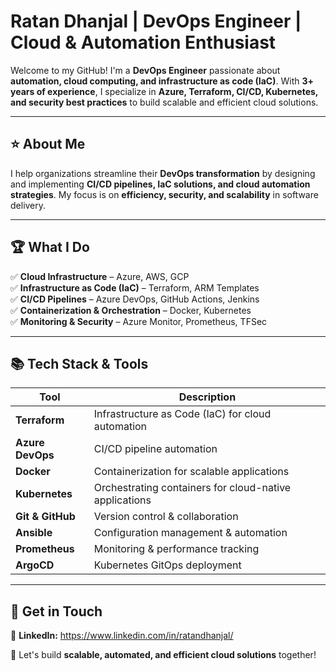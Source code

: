 # Ratan Dhanjal | DevOps Engineer | Cloud & Automation Enthusiast  

Welcome to my GitHub! I'm a **DevOps Engineer** passionate about **automation, cloud computing, and infrastructure as code (IaC)**. With **3+ years of experience**, I specialize in **Azure, Terraform, CI/CD, Kubernetes, and security best practices** to build scalable and efficient cloud solutions.  

---

## ⭐ About Me  
I help organizations streamline their **DevOps transformation** by designing and implementing **CI/CD pipelines, IaC solutions, and cloud automation strategies**. My focus is on **efficiency, security, and scalability** in software delivery.  

---

## 🏆 What I Do  
✅ **Cloud Infrastructure** – Azure, AWS, GCP  
✅ **Infrastructure as Code (IaC)** – Terraform, ARM Templates  
✅ **CI/CD Pipelines** – Azure DevOps, GitHub Actions, Jenkins  
✅ **Containerization & Orchestration** – Docker, Kubernetes  
✅ **Monitoring & Security** – Azure Monitor, Prometheus, TFSec  

---

## 📚 Tech Stack & Tools  

| **Tool**         | **Description**                                         |
|-----------------|---------------------------------------------------------|
| **Terraform**    | Infrastructure as Code (IaC) for cloud automation      |
| **Azure DevOps** | CI/CD pipeline automation                              |
| **Docker**       | Containerization for scalable applications              |
| **Kubernetes**   | Orchestrating containers for cloud-native applications  |
| **Git & GitHub** | Version control & collaboration                         |
| **Ansible**      | Configuration management & automation                   |
| **Prometheus**   | Monitoring & performance tracking                       |
| **ArgoCD**       | Kubernetes GitOps deployment                           |

---

## 📧 Get in Touch  
🔗 **LinkedIn:** https://www.linkedin.com/in/ratandhanjal/

🚀 Let's build **scalable, automated, and efficient cloud solutions** together!  
